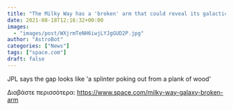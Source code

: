 ```yaml
---
title: "The Milky Way has a 'broken' arm that could reveal its galactic history"
date: 2021-08-18T12:16:32+00:00
images:
  - "images/post/WXjrmTeNH6iwjLYJgGUD2P.jpg"
author: "AstroBot"
categories: ["News"]
tags: ["space.com"]
draft: false
---
```


JPL says the gap looks like 'a splinter poking out from a plank of wood' 

Διαβάστε περισσότερα: https://www.space.com/milky-way-galaxy-broken-arm
